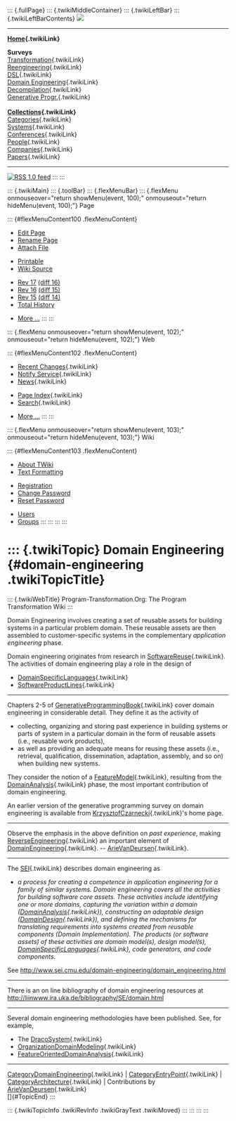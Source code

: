 ::: {.fullPage}
::: {.twikiMiddleContainer}
::: {.twikiLeftBar}
::: {.twikiLeftBarContents}
![](../pub/transformation.gif)

------------------------------------------------------------------------

**[Home](WebHome){.twikiLink}**

**Surveys**\
[Transformation](ProgramTransformation){.twikiLink}\
[Reengineering](ReengineeringWiki){.twikiLink}\
[DSL](DomainSpecificLanguages){.twikiLink}\
[Domain Engineering](DomainEngineering){.twikiLink}\
[Decompilation](DeCompilation){.twikiLink}\
[Generative Progr.](GenerativeProgrammingWiki){.twikiLink}\
\
**[Collections](CategoryCollection){.twikiLink}**\
[Categories](CategoryCategory){.twikiLink}\
[Systems](TransformationSystems){.twikiLink}\
[Conferences](TransformationConferences){.twikiLink}\
[People](TransformationPeople){.twikiLink}\
[Companies](TransformationCompanies){.twikiLink}\
[Papers](CategoryPaper){.twikiLink}

------------------------------------------------------------------------

[![](../pub/rss.gif "RSS 1.0 feed")](WebRss@skin=rss)
:::
:::

::: {.twikiMain}
::: {.toolBar}
::: {.flexMenuBar}
::: {.flexMenu onmouseover="return showMenu(event, 100);" onmouseout="return hideMenu(event, 100);"}
Page

::: {#flexMenuContent100 .flexMenuContent}
-   [Edit
    Page](http://www.program-transformation.org/edit/Transform/DomainEngineering?t=1536825728)
-   [Rename
    Page](http://www.program-transformation.org/rename/Transform/DomainEngineering)
-   [Attach
    File](http://www.program-transformation.org/attach/Transform/DomainEngineering)

<!-- -->

-   [Printable](http://www.program-transformation.org/view/Transform/DomainEngineering?skin=print.pattern)
-   [Wiki
    Source](http://www.program-transformation.org/view/Transform/DomainEngineering?skin=text&raw=on&contenttype=text/plain)

<!-- -->

-   [Rev
    17](http://www.program-transformation.org/view/Transform/DomainEngineering?rev=1.17)
    [(diff 16)](http://www.program-transformation.org/rdiff/Transform/DomainEngineering?rev1=1.17&rev2=1.16)
-   [Rev
    16](http://www.program-transformation.org/view/Transform/DomainEngineering?rev=1.16)
    [(diff 15)](http://www.program-transformation.org/rdiff/Transform/DomainEngineering?rev1=1.16&rev2=1.15)
-   [Rev
    15](http://www.program-transformation.org/view/Transform/DomainEngineering?rev=1.15)
    [(diff 14)](http://www.program-transformation.org/rdiff/Transform/DomainEngineering?rev1=1.15&rev2=1.14)
-   [Total
    History](http://www.program-transformation.org/rdiff/Transform/DomainEngineering)

<!-- -->

-   [More
    \...](http://www.program-transformation.org/oops/Transform/DomainEngineering?template=oopsmore&param1=1.17&param2=1.17)
:::
:::

::: {.flexMenu onmouseover="return showMenu(event, 102);" onmouseout="return hideMenu(event, 102);"}
Web

::: {#flexMenuContent102 .flexMenuContent}
-   [Recent Changes](WebChanges){.twikiLink}
-   [Notify Service](WebNotify){.twikiLink}
-   [News](WebNews){.twikiLink}

<!-- -->

-   [Page Index](WebIndex){.twikiLink}
-   [Search](WebSearch){.twikiLink}

<!-- -->

-   [More
    \...](http://www.program-transformation.org/oops/Transform/DomainEngineering?template=oopsmore&param1=1.17&param2=1.17)
:::
:::

::: {.flexMenu onmouseover="return showMenu(event, 103);" onmouseout="return hideMenu(event, 103);"}
Wiki

::: {#flexMenuContent103 .flexMenuContent}
-   [About
    TWiki](http://www.program-transformation.org/view/TWiki/WebHome)
-   [Text
    Formatting](http://www.program-transformation.org/view/TWiki/TextFormattingRules)

<!-- -->

-   [Registration](http://www.program-transformation.org/view/TWiki/TWikiRegistration)
-   [Change
    Password](http://www.program-transformation.org/view/TWiki/ChangePassword)
-   [Reset
    Password](http://www.program-transformation.org/view/TWiki/ResetPassword)

<!-- -->

-   [Users](http://www.program-transformation.org/view/Main/TWikiUsers)
-   [Groups](http://www.program-transformation.org/view/Main/TWikiGroups)
:::
:::
:::
:::

::: {.twikiTopic}
Domain Engineering {#domain-engineering .twikiTopicTitle}
==================

::: {.twikiWebTitle}
Program-Transformation.Org: The Program Transformation Wiki
:::

Domain Engineering involves creating a set of reusable assets for
building systems in a particular problem domain. These reusable assets
are then assembled to customer-specific systems in the complementary
*application engineering* phase.

Domain engineering originates from research in
[SoftwareReuse](SoftwareReuse){.twikiLink}. The activities of domain
engineering play a role in the design of

-   [DomainSpecificLanguages](DomainSpecificLanguages){.twikiLink}
-   [SoftwareProductLines](SoftwareProductLine){.twikiLink}

------------------------------------------------------------------------

Chapters 2-5 of
[GenerativeProgrammingBook](GenerativeProgrammingBook){.twikiLink} cover
domain engineering in considerable detail. They define it as the
activity of

-   collecting, organizing and storing past experience in building
    systems or parts of system in a particular domain in the form of
    reusable assets (i.e., reusable work products),
-   as well as providing an adequate means for reusing these assets
    (i.e., retrieval, qualification, dissemination, adaptation,
    assembly, and so on) when building new systems.

They consider the notion of a [FeatureModel](FeatureModel){.twikiLink},
resulting from the [DomainAnalysis](DomainAnalysis){.twikiLink} phase,
the most important contribution of domain engineering.

An earlier version of the generative programming survey on domain
engineering is available from
[KrzysztofCzarnecki](KrzysztofCzarnecki){.twikiLink}\'s home page.

------------------------------------------------------------------------

Observe the emphasis in the above definition on *past experience*,
making [ReverseEngineering](ReverseEngineering){.twikiLink} an important
element of [DomainEngineering](DomainEngineering){.twikiLink}. \--
[ArieVanDeursen](ArieVanDeursen){.twikiLink}.

------------------------------------------------------------------------

The [SEI](SEI){.twikiLink} describes domain engineering as

-   *a process for creating a competence in application engineering for
    a family of similar systems. Domain engineering covers all the
    activities for building software core assets. These activities
    include identifying one or more domains, capturing the variation
    within a domain ([DomainAnalysis](DomainAnalysis){.twikiLink}),
    constructing an adaptable design
    ([DomainDesign](DomainDesign){.twikiLink}), and defining the
    mechanisms for translating requirements into systems created from
    reusable components (Domain Implementation). The products (or
    software assets) of these activities are domain model(s), design
    model(s),
    [DomainSpecificLanguages](DomainSpecificLanguages){.twikiLink}, code
    generators, and code components.*

See <http://www.sei.cmu.edu/domain-engineering/domain_engineering.html>

------------------------------------------------------------------------

There is an on line bibliography of domain engineering resources at
<http://liinwww.ira.uka.de/bibliography/SE/domain.html>

------------------------------------------------------------------------

Several domain engineering methodologies have been published. See, for
example,

-   The [DracoSystem](DracoSystem){.twikiLink}
-   [OrganizationDomainModeling](OrganizationDomainModeling){.twikiLink}
-   [FeatureOrientedDomainAnalysis](FeatureOrientedDomainAnalysis){.twikiLink}

------------------------------------------------------------------------

[CategoryDomainEngineering](CategoryDomainEngineering){.twikiLink} \|
[CategoryEntryPoint](CategoryEntryPoint){.twikiLink} \|
[CategoryArchitecture](CategoryArchitecture){.twikiLink} \|
Contributions by [ArieVanDeursen](ArieVanDeursen){.twikiLink}\
[]{#TopicEnd}
:::

::: {.twikiTopicInfo .twikiRevInfo .twikiGrayText .twikiMoved}
:::
:::
:::
:::
